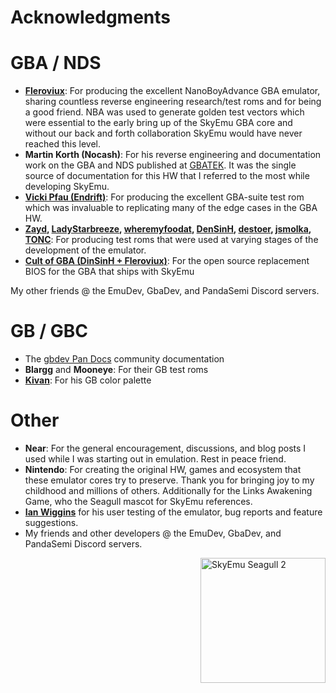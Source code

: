 # Acknowledgments 

# GBA / NDS

- **[Fleroviux](https://github.com/fleroviux)**: For producing the excellent NanoBoyAdvance GBA emulator, sharing countless reverse engineering research/test roms and for being a good friend. NBA was used to generate golden test vectors which were essential to the early bring up of the SkyEmu GBA core and without our back and forth collaboration SkyEmu would have never reached this level.  
- **Martin Korth (Nocash)**: For his reverse engineering and documentation work on the GBA and NDS published at [GBATEK](https://problemkaputt.de/gbatek.htm). It was the single source of documentation for this HW that I referred to the most while developing SkyEmu. 
- **[Vicki Pfau (Endrift)](https://github.com/endrift)**: For producing the excellent GBA-suite test rom which was invaluable to replicating many of the edge cases in the GBA HW. 
- **[Zayd](https://github.com/GhostRain0), [LadyStarbreeze](https://github.com/LadyStarbreeze), [wheremyfoodat](https://github.com/wheremyfoodat), [DenSinH](https://github.com/DenSinH/), [destoer](https://github.com/destoer/), [jsmolka](github.com/jsmolka/), [TONC](https://www.coranac.com/tonc/text/)**: For producing test roms that were used at varying stages of the development of the emulator. 
- **[Cult of GBA (DinSinH + Fleroviux)](https://github.com/Cult-of-GBA/BIOS)**: For the open source replacement BIOS for the GBA that ships with SkyEmu

My other friends @ the EmuDev, GbaDev, and PandaSemi Discord servers. 

# GB / GBC
- The [gbdev Pan Docs](https://gbdev.io/pandocs/) community documentation
- **Blargg** and **Mooneye**: For their GB test roms
- **[Kivan](https://github.com/kivan117)**: For his GB color palette 


# Other
- **Near**: For the general encouragement, discussions, and blog posts I used while I was starting out in emulation. Rest in peace friend. 
- **Nintendo**: For creating the original HW, games and ecosystem that these emulator cores try to preserve. Thank you for bringing joy to my childhood and millions of others. Additionally for the Links Awakening Game, who the Seagull mascot for SkyEmu references.
- **[Ian Wiggins](https://github.com/iWiggins)** for his user testing of the emulator, bug reports and feature suggestions. 
- My friends and other developers @ the EmuDev, GbaDev, and PandaSemi Discord servers. 
<img width="200" align="right" alt="SkyEmu Seagull 2" src="https://user-images.githubusercontent.com/7118296/175460369-6f38ae2a-8fe4-4068-9268-0c7a3125482c.png">
